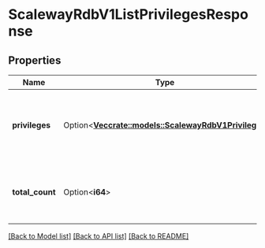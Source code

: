 # ScalewayRdbV1ListPrivilegesResponse

## Properties

Name | Type | Description | Notes
------------ | ------------- | ------------- | -------------
**privileges** | Option<[**Vec<crate::models::ScalewayRdbV1Privilege>**](scaleway.rdb.v1.Privilege.md)> | Privileges of a given user in a given database in a given instance | [optional]
**total_count** | Option<**i64**> | Total count of privileges present on a given database | [optional]

[[Back to Model list]](../README.md#documentation-for-models) [[Back to API list]](../README.md#documentation-for-api-endpoints) [[Back to README]](../README.md)


